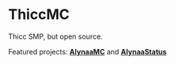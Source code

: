 # ThiccMC

Thicc SMP, but open source.

Featured projects: [**AlynaaMC**](https://github.com/ThiccMC/AlynaaMC) and [**AlynaaStatus**](https://github.com/ThiccMC/AlynaaStatus)
